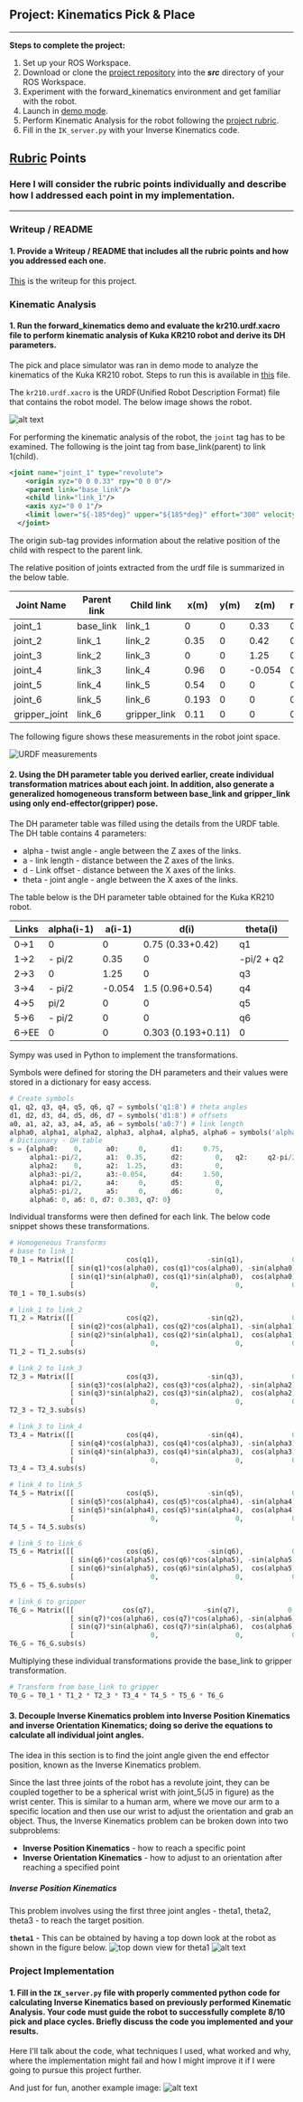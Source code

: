 ## Project: Kinematics Pick & Place
---
**Steps to complete the project:**  

1. Set up your ROS Workspace.
2. Download or clone the [project repository](https://github.com/udacity/RoboND-Kinematics-Project) into the ***src*** directory of your ROS Workspace.  
3. Experiment with the forward_kinematics environment and get familiar with the robot.
4. Launch in [demo mode](https://classroom.udacity.com/nanodegrees/nd209/parts/7b2fd2d7-e181-401e-977a-6158c77bf816/modules/8855de3f-2897-46c3-a805-628b5ecf045b/lessons/91d017b1-4493-4522-ad52-04a74a01094c/concepts/ae64bb91-e8c4-44c9-adbe-798e8f688193).
5. Perform Kinematic Analysis for the robot following the [project rubric](https://review.udacity.com/#!/rubrics/972/view).
6. Fill in the `IK_server.py` with your Inverse Kinematics code. 

[//]: # (Image References)

[image1]: ./misc_images/misc1.png
[image2]: ./misc_images/misc3.png
[image3]: ./misc_images/misc2.png
[robot_DH]: ./misc_images/robot_DH.jpg
[theta1]: ./misc_images/theta1.jpg

## [Rubric](https://review.udacity.com/#!/rubrics/972/view) Points
### Here I will consider the rubric points individually and describe how I addressed each point in my implementation.  

---
### Writeup / README

#### 1. Provide a Writeup / README that includes all the rubric points and how you addressed each one.

[This](README.md) is the writeup for this project.

### Kinematic Analysis
#### 1. Run the forward_kinematics demo and evaluate the kr210.urdf.xacro file to perform kinematic analysis of Kuka KR210 robot and derive its DH parameters.

The pick and place simulator was ran in demo mode to analyze the kinematics of the Kuka KR210 robot. Steps to run this is available in [this](Project_Setup.md) file.

The `kr210.urdf.xacro` is the URDF(Unified Robot Description Format) file that contains the robot model. The below image shows the robot.

![alt text][image1]

For performing the kinematic analysis of the robot, the `joint` tag has to be examined. The following is the joint tag from base_link(parent) to link 1(child).
```xml
<joint name="joint_1" type="revolute">
    <origin xyz="0 0 0.33" rpy="0 0 0"/>
    <parent link="base_link"/>
    <child link="link_1"/>
    <axis xyz="0 0 1"/>
    <limit lower="${-185*deg}" upper="${185*deg}" effort="300" velocity="${123*deg}"/>
  </joint>
```
The origin sub-tag provides information about the relative position of the child with respect to the parent link. 

The relative position of joints extracted from the urdf file is summarized in the below table.

Joint Name | Parent link | Child link | x(m) | y(m) | z(m) | roll | pitch | yaw
--- | --- | --- | --- | --- | --- | --- | --- | ---
joint_1 | base_link | link_1 | 0 | 0 | 0.33 | 0 | 0 | 0
joint_2 | link_1 | link_2 | 0.35 | 0 | 0.42 | 0 | 0 | 0
joint_3 | link_2 | link_3 | 0 | 0 | 1.25 | 0 | 0 | 0
joint_4 | link_3 | link_4 | 0.96 | 0 | -0.054 | 0 | 0 | 0
joint_5 | link_4 | link_5 | 0.54 | 0 | 0 | 0 | 0 | 0
joint_6 | link_5 | link_6 | 0.193 | 0 | 0 | 0 | 0 | 0
gripper_joint | link_6 | gripper_link | 0.11 | 0 | 0 | 0 | 0 | 0

The following figure shows these measurements in the robot joint space.

![URDF measurements][robot_DH]

#### 2. Using the DH parameter table you derived earlier, create individual transformation matrices about each joint. In addition, also generate a generalized homogeneous transform between base_link and gripper_link using only end-effector(gripper) pose.

The DH parameter table was filled using the details from the URDF table. The DH table contains 4 parameters:
- alpha - twist angle - angle between the Z axes of the links.
- a - link length - distance between the Z axes of the links.
- d - Link offset - distance between the X axes of the links.
- theta - joint angle - angle between the X axes of the links.

The table below is the DH parameter table obtained for the Kuka KR210 robot.

Links | alpha(i-1) | a(i-1) | d(i) | theta(i)
--- | --- | --- | --- | ---
0->1 | 0 | 0 | 0.75 (0.33+0.42) | q1
1->2 | - pi/2 | 0.35 | 0 | -pi/2 + q2
2->3 | 0 | 1.25 | 0 | q3
3->4 | - pi/2 | -0.054 | 1.5 (0.96+0.54) | q4
4->5 | pi/2 | 0 | 0 | q5
5->6 | - pi/2 | 0 | 0 | q6
6->EE | 0 | 0 | 0.303 (0.193+0.11) | 0

Sympy was used in Python to implement the transformations.

Symbols were defined for storing the DH parameters and their values were stored in a dictionary for easy access.
```python
# Create symbols
q1, q2, q3, q4, q5, q6, q7 = symbols('q1:8') # theta angles
d1, d2, d3, d4, d5, d6, d7 = symbols('d1:8') # offsets
a0, a1, a2, a3, a4, a5, a6 = symbols('a0:7') # link length
alpha0, alpha1, alpha2, alpha3, alpha4, alpha5, alpha6 = symbols('alpha0:7') #twist angle
# Dictionary - DH table
s = {alpha0:    0,      a0:     0,      d1:     0.75,
     alpha1:-pi/2,      a1:  0.35,      d2:        0,   q2:     q2-pi/2,
     alpha2:    0,      a2:  1.25,      d3:        0,
     alpha3:-pi/2,      a3:-0.054,      d4:     1.50,
     alpha4: pi/2,      a4:     0,      d5:        0,
     alpha5:-pi/2,      a5:     0,      d6:        0,
     alpha6: 0, a6: 0, d7: 0.303, q7: 0}
```

Individual transforms were then defined for each link. The below code snippet shows these transformations.

```python
# Homogeneous Transforms
# base to link_1
T0_1 = Matrix([[             cos(q1),            -sin(q1),            0,              a0],
               [ sin(q1)*cos(alpha0), cos(q1)*cos(alpha0), -sin(alpha0), -sin(alpha0)*d1],
               [ sin(q1)*sin(alpha0), cos(q1)*sin(alpha0),  cos(alpha0),  cos(alpha0)*d1],
               [                   0,                   0,            0,               1]])
T0_1 = T0_1.subs(s)

# link_1 to link_2
T1_2 = Matrix([[             cos(q2),            -sin(q2),            0,              a1],
               [ sin(q2)*cos(alpha1), cos(q2)*cos(alpha1), -sin(alpha1), -sin(alpha1)*d2],
               [ sin(q2)*sin(alpha1), cos(q2)*sin(alpha1),  cos(alpha1),  cos(alpha1)*d2],
               [                   0,                   0,            0,               1]])
T1_2 = T1_2.subs(s)

# link_2 to link_3
T2_3 = Matrix([[             cos(q3),            -sin(q3),            0,              a2],
               [ sin(q3)*cos(alpha2), cos(q3)*cos(alpha2), -sin(alpha2), -sin(alpha2)*d3],
               [ sin(q3)*sin(alpha2), cos(q3)*sin(alpha2),  cos(alpha2),  cos(alpha2)*d3],
               [                   0,                   0,            0,               1]])
T2_3 = T2_3.subs(s)

# link_3 to link_4
T3_4 = Matrix([[             cos(q4),            -sin(q4),            0,              a3],
               [ sin(q4)*cos(alpha3), cos(q4)*cos(alpha3), -sin(alpha3), -sin(alpha3)*d4],
               [ sin(q4)*sin(alpha3), cos(q4)*sin(alpha3),  cos(alpha3),  cos(alpha3)*d4],
               [                   0,                   0,            0,               1]])
T3_4 = T3_4.subs(s)

# link_4 to link_5
T4_5 = Matrix([[             cos(q5),            -sin(q5),            0,              a4],
               [ sin(q5)*cos(alpha4), cos(q5)*cos(alpha4), -sin(alpha4), -sin(alpha4)*d5],
               [ sin(q5)*sin(alpha4), cos(q5)*sin(alpha4),  cos(alpha4),  cos(alpha4)*d5],
               [                   0,                   0,            0,               1]])
T4_5 = T4_5.subs(s)

# link_5 to link_6
T5_6 = Matrix([[             cos(q6),            -sin(q6),            0,              a5],
               [ sin(q6)*cos(alpha5), cos(q6)*cos(alpha5), -sin(alpha5), -sin(alpha5)*d6],
               [ sin(q6)*sin(alpha5), cos(q6)*sin(alpha5),  cos(alpha5),  cos(alpha5)*d6],
               [                   0,                   0,            0,               1]])
T5_6 = T5_6.subs(s)

# link_6 to gripper
T6_G = Matrix([[            cos(q7),            -sin(q7),            0,              a6],
               [ sin(q7)*cos(alpha6), cos(q7)*cos(alpha6), -sin(alpha6), -sin(alpha6)*d7],
               [ sin(q7)*sin(alpha6), cos(q7)*sin(alpha6),  cos(alpha6),  cos(alpha6)*d7],
               [                   0,                   0,            0,               1]])
T6_G = T6_G.subs(s)
```
Multiplying these individual transformations provide the base_link to gripper transformation.

```python
# Transform from base_link to gripper
T0_G = T0_1 * T1_2 * T2_3 * T3_4 * T4_5 * T5_6 * T6_G
```

#### 3. Decouple Inverse Kinematics problem into Inverse Position Kinematics and inverse Orientation Kinematics; doing so derive the equations to calculate all individual joint angles.

The idea in this section is to find the joint angle given the end effector position, known as the Inverse Kinematics problem.

Since the last three joints of the robot has a revolute joint, they can be coupled together to be a spherical wrist with joint_5(J5 in figure) as the wrist center. This is similar to a human arm, where we move our arm to a specific location and then use our wrist to adjust the orientation and grab an object. Thus, the Inverse Kinematics problem can be broken down into two subproblems:
- **Inverse Position Kinematics** - how to reach a specific point
- **Inverse Orientation Kinematics** - how to adjust to an orientation after reaching a specified point

##### Inverse Position Kinematics
This problem involves using the first three joint angles - theta1, theta2, theta3 - to reach the target position. 

**`theta1`** - This can be obtained by having a top down look at the robot as shown in the figure below.
![top down view for theta1][theta1]
![alt text][image2]

### Project Implementation

#### 1. Fill in the `IK_server.py` file with properly commented python code for calculating Inverse Kinematics based on previously performed Kinematic Analysis. Your code must guide the robot to successfully complete 8/10 pick and place cycles. Briefly discuss the code you implemented and your results. 


Here I'll talk about the code, what techniques I used, what worked and why, where the implementation might fail and how I might improve it if I were going to pursue this project further.  


And just for fun, another example image:
![alt text][image3]


